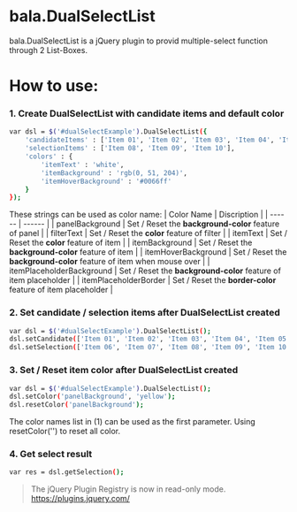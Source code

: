 # bala.DualSelectList

bala.DualSelectList is a jQuery plugin to provid multiple-select function through 2 List-Boxes.

# How to use:

### 1. Create DualSelectList with candidate items and default color
```sh
var dsl = $('#dualSelectExample').DualSelectList({
	'candidateItems' : ['Item 01', 'Item 02', 'Item 03', 'Item 04', 'Item 05', 'Item 06', 'Item 07'],
	'selectionItems' : ['Item 08', 'Item 09', 'Item 10'],
	'colors' : {
		'itemText' : 'white',
		'itemBackground' : 'rgb(0, 51, 204)',
		'itemHoverBackground' : '#0066ff'
	}
});
```

These strings can be used as color name:
| Color Name | Discription |
| ------ | ------ |
| panelBackground | Set / Reset the **background-color** feature of panel |
| filterText | Set / Reset the **color** feature of filter |
| itemText | Set / Reset the **color** feature of item |
| itemBackground | Set / Reset the **background-color** feature of item |
| itemHoverBackground | Set / Reset the **background-color** feature of item when mouse over |
| itemPlaceholderBackground | Set / Reset the **background-color** feature of item placeholder |
| itemPlaceholderBorder | Set / Reset the **border-color** feature of item placeholder |

### 2. Set candidate / selection items after DualSelectList created
```sh
var dsl = $('#dualSelectExample').DualSelectList();
dsl.setCandidate(['Item 01', 'Item 02', 'Item 03', 'Item 04', 'Item 05']);
dsl.setSelection(['Item 06', 'Item 07', 'Item 08', 'Item 09', 'Item 10']);
```

### 3. Set / Reset item color after DualSelectList created
```sh
var dsl = $('#dualSelectExample').DualSelectList();
dsl.setColor('panelBackground', 'yellow');
dsl.resetColor('panelBackground');
```

The color names list in (1) can be used as the first parameter.
Using resetColor('') to reset all color.

### 4. Get select result
```sh
var res = dsl.getSelection();
```

>
> The jQuery Plugin Registry is now in read-only mode.
> https://plugins.jquery.com/
>
